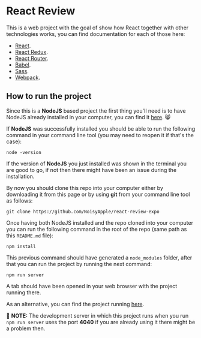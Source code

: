 # React Review
This is a web project with the goal of show how React together with other technologies works, you can find documentation for each of those here:

- [React]("https://reactjs.org/").
- [React Redux]("https://react-redux.js.org/").
- [React Router]("https://reactrouter.com/web/guides/quick-start").
- [Babel]("https://babeljs.io/").
- [Sass]("https://sass-lang.com/").
- [Webpack]("https://webpack.js.org/").
## How to run the project

Since this is a **NodeJS** based project the first thing you'll need is to have NodeJS already installed in your computer, you can find it [here]("https://nodejs.org/"). 😸

If **NodeJS** was successfully installed you should be able to run the following command in your command line tool (you may need to reopen it if that's the case):

```
node -version
```

If the version of **NodeJS** you just installed was shown in the terminal you are good to go, if not then there might have been an issue during the installation.

By now you should clone this repo into your computer either by downloading it from this page or by using **git** from your command line tool as follows:

```
git clone https://github.com/NoisyApple/react-review-expo
```

Once having both NodeJS installed and the repo cloned into your computer you can run the following command in the root of the repo (same path as this `README.md` file):

```
npm install
```
This previous command should have generated a `node_modules` folder, after that you can run the project by running the next command:

```
npm run server
```

A tab should have been opened in your web browser with the project running there.

As an alternative, you can find the project running [here]('https://react-review-expo-bbc45.web.app/').

📝 **NOTE:** The development server in which this project runs when you run `npm run server` uses the port **4040** if you are already using it there might be a problem then.